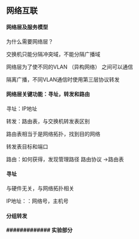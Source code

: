 ## 网络互联

#### 网络层及服务模型

为什么需要网络层？

交换机只能分隔冲突域，不能分隔广播域

网络层为了使不同的VLAN （异构网络） 之间可以通信

隔离广播，不同VLAN通信时使用第三层协议转发



#### 网络层关键功能：寻址，转发和路由

寻址：IP地址

转发：路由表，与交换机转发表区别

路由表相当于是网络拓扑，找到目的网络

转发表目标和端口



路由：如何获得，发现管理路径  路由协议 ->路由表

#### 寻址   

与硬件无关，与网络拓扑相关

IP地址：：网络号，主机号

#### 分组转发



**#############  实验部分** 

